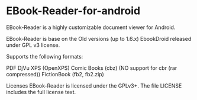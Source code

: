 EBook-Reader-for-android
========================

EBook-Reader is a highly customizable document viewer for Android.


EBook-Reader is base on the Old versions (up to 1.6.x) EbookDroid released under GPL v3 license.


Supports the following formats:

PDF
DjVu
XPS (OpenXPS)
Comic Books (cbz) (NO support for cbr (rar compressed))
FictionBook (fb2, fb2.zip)


Licenses
EBook-Reader is licensed under the GPLv3+.
The file LICENSE includes the full license text.

